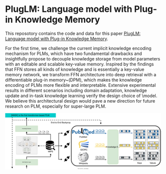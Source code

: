 # PlugLM: Language model with Plug-in Knowledge Memory

This reposotory contains the code and data for this paper [PlugLM: Language model with Plug-in Knowledge Memory](https://openreview.net/forum?id=Plr5l7r0jY6). 

<!-- PLMs have made impressive results in various NLP tasks. It has been revealed that one of the key factors to their success is the parameters of these models implicitly learn all kinds of knowledge during pre-training.

However, encoding knowledge implicitly in the model parameters has two fundamental drawbacks:
- The knowledge is neither editable nor scalable once the model is trained, which is especially problematic in that knowledge is consistently evolving. 
- It lacks interpretability and prevents humans from understanding which knowledge PLM requires for a certain problem. 

In this paper, we introduce **PlugLM**, a pre-training model with differentiable plug-in memory(DPM). 

The key intuition is to decouple the knowledge storage from model parameters(i.e. Feed-Forward Network, where the knowledge is stored in Transformer) with an editable and scalable key-value memory and leverage knowledge in an explainable manner by knowledge retrieval in the DPM.  -->

For the first time, we challenge the current implicit knowledge encoding mechanism for PLMs, which have two fundamental drawbacks and insightfully propose to decouple knowledge storage from model parameters with an editable and scalable key-value memory. Inspired by the findings that FFN stores all kinds of knowledge and is essentially a key-value memory network, we transform FFN architecture into deep retrieval with a differentiable plug-in memory~(DPM), which makes the knowledge encoding of PLMs more flexible and interpretable. Extensive experimental results in different scenarios including domain adaptation, knowledge update and in-task knowledge learning verify the design choice of \model. We believe this architectural design would pave a new direction for future research on PLM, especially for super-large PLM.


![model](assets/model.svg)